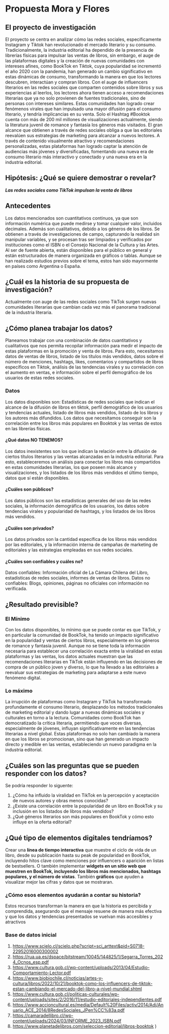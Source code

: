 # Propuesta Mora y Flores
## El proyecto de investigación 
El proyecto se centra en analizar cómo las redes sociales, específicamente Instagram y Tiktok han revolucionado el mercado literario y su consumo. Tradicionalmente, la industria editorial ha dependido de la presencia de librerías físicas para impulsar las ventas de libros, sin embargo, el auge de las plataformas digitales y la creación de nuevas comunidades con intereses afines, como BookTok en Tiktok, cuya popularidad se incrementó el año 2020 con la pandemia, han generado un cambio significativo en estas dinámicas de consumo, transformando la manera en que los lectores descubren, interactúan y compran libros.
Con el auge de influencers literarios en las redes sociales que comparten contenidos sobre libros y sus experiencias al leerlos, los lectores ahora tienen acceso a recomendaciones literarias que ya no solo provienen de fuentes tradicionales, sino de personas con intereses similares. Estas comunidades han logrado crear fenómenos virales que han impulsado una mayor difusión para el consumo literario, y tendría implicancias en su venta. Solo el Hashtag #Booktok cuenta con más de 200 mil millones de visualizaciones actualmente, siendo la literatura juvenil de romance y fantasía los géneros más visitados. El gran alcance que obtienen a través de redes sociales obliga a que las editoriales reevalúen sus estrategias de marketing para alcanzar a nuevos lectores.
A través de contenido visualmente atractivo y recomendaciones personalizadas, estas plataformas han logrado captar la atención de audiencias más jóvenes y diversificadas, fomentando una nueva era de consumo literario más interactivo y conectado y una nueva era en la industria editorial.

## Hipótesis: ¿Qué se quiere demostrar o revelar?
_**Las redes sociales como TikTok impulsan la venta de libros**_ 
## Antecedentes 
Los datos mencionados son cuantitativos continuos, ya que son información numérica que puede medirse y tomar cualquier valor, incluidos decimales. Además son cualitativos, debido a los géneros de los libros.  Se obtienen a través de investigaciones de campo, capturando la realidad sin manipular variables, y se procesan tras ser limpiados y verificados por instituciones como el ISBN o el Consejo Nacional de la Cultura y las Artes. Al ser de fuente abierta, están disponibles para el público en general y están estructurados de manera organizada en gráficos o tablas. Aunque se han realizado estudios previos sobre el tema, estos han sido mayormente en países como Argentina o España.

## ¿Cuál es la historia de su propuesta de investigación? 
Actualmente con auge de las redes sociales como TikTok surgen nuevas comunidades literarias que cambian cada vez más el panorama tradicional de la industria literaria.
## ¿Cómo planea trabajar los datos? 
Planeamos trabajar con una combinación de datos cuantitativos y cualitativos que nos permita recopilar información para medir el impacto de estas plataformas en la promoción y venta de libros. Para esto, necesitamos datos de ventas de libros, listado de los títulos más vendidos, datos sobre el número de menciones, hashtags, likes, comentarios y compartidos de libros específicos en Tiktok, análisis de las tendencias virales y su correlación con el aumento en ventas, e información sobre el perfil demográfico de los usuarios de estas redes sociales.
### Datos 
Los datos disponibles son: Estadísticas de redes sociales que indican el alcance de la difusión de libros en tiktok, perfil demográfico de los usuarios y tendencias actuales, listado de libros más vendidos, listado de los libros y los autores más difundidos. 
Los datos que necesitamos conseguir son la correlación entre los libros más populares en Booktok y las ventas de estos en las librerías físicas. 

#### ¿Qué datos **NO** TENEMOS?
 Los datos inexistentes son los que indican la relación entre la difusión de ciertos títulos literarios y las ventas alcanzadas en la industria editorial. Para esto, estableceremos un análisis para conectar los libros más compartidos en estas comunidades literarias, los que poseen más alcance y visualizaciones, y los listados de los libros más vendidos el último tiempo, datos que sí están disponibles. 
#### ¿Cuáles son públicos?
Los datos públicos son las estadísticas generales del uso de las redes sociales, la información demográfica de los usuarios, los datos sobre tendencias virales y popularidad de hashtags, y los listados de los libros más vendidos. 
#### ¿Cuáles son privados? 
Los datos privados son la cantidad específica de los libros más vendidos por las editoriales, y la información interna de campañas de marketing de editoriales y las estrategias empleadas en sus redes sociales.
#### ¿Cuáles son confiables y cuáles no?
Datos confiables: Información oficial de La Cámara Chilena del Libro, estadísticas de redes sociales, informes de ventas de libros.
Datos no confiables: Blogs, opiniones, páginas no oficiales con información no verificada. 

## ¿Resultado previsible? 
### El Mínimo 
Con los datos disponibles, lo mínimo que se puede contar es que TikTok, y en particular la comunidad de BookTok, ha tenido un impacto significativo en la popularidad y ventas de ciertos libros, especialmente en los géneros de romance y fantasía juvenil. Aunque no se tiene toda la información necesaria para establecer una correlación exacta entre la viralidad en estas plataformas y las ventas, los datos actuales muestran que las recomendaciones literarias en TikTok están influyendo en las decisiones de compra de un público joven y diverso, lo que ha llevado a las editoriales a reevaluar sus estrategias de marketing para adaptarse a este nuevo fenómeno digital.

### Lo máximo
La irrupción de plataformas como Instagram y TikTok ha transformado profundamente el consumo literario, desplazando los métodos tradicionales de marketing editorial y dando lugar a nuevas dinámicas sociales y culturales en torno a la lectura. Comunidades como BookTok han democratizado la crítica literaria, permitiendo que voces diversas, especialmente de jóvenes, influyan significativamente en las tendencias literarias a nivel global. Estas plataformas no solo han cambiado la manera en que los libros se promocionan, sino que han generado un impacto directo y medible en las ventas, estableciendo un nuevo paradigma en la industria editorial.

## ¿Cuáles son las preguntas que se pueden responder con los datos?
Se podría responder lo siguente: 

1. ¿Cómo ha influido la viralidad en TikTok en la percepción y aceptación de nuevos autores y obras menos conocidas?
2. ¿Existe una correlación entre la popularidad de un libro en BookTok y su inclusión en los listados de libros más vendidos?
3. ¿Qué géneros literarios son más populares en BookTok y cómo esto influye en la oferta editorial?

## ¿Qué tipo de elementos digitales tendríamos?
Crear una **línea de tiempo interactiva** que muestre el ciclo de vida de un libro, desde su publicación hasta su peak de popularidad en BookTok, incluyendo hitos clave como menciones por influencers o aparición en listas de bestsellers. O también implementar **widgets en un sitio web que muestren en BookTok, incluyendo los libros más mencionados, hashtags populares, y el número de vistas**. También **gráficos** que ayuden a visualizar mejor las cifras y datos que se mostraran.

### ¿Cómo esos elementos ayudarán a contar su historia?
Estos recursos transforman la manera en que la historia es percibida y comprendida, asegurando que el mensaje resuene de manera más efectiva y que los datos y tendencias presentados se vuelvan más accesibles y atractivos

### Base de datos inicial
1. https://www.scielo.cl/scielo.php?script=sci_arttext&pid=S0718-22952016000300002
1. 	https://rua.ua.es/dspace/bitstream/10045/144825/1/Segarra_Torres_2024_Ocnos_esp.pdf
1. 	https://www.cultura.gob.cl/wp-content/uploads/2013/04/Estudio-Comportamiento-Lector.pdf
1. 	https://www.biobiochile.cl/noticias/artes-y-cultura/libros/2022/10/21/booktok-como-los-influencers-de-tiktok-estan-cambiando-el-mercado-del-libro-a-nivel-mundial.shtml
1. https://www.cultura.gob.cl/politicas-culturales/wp-content/uploads/sites/2/2016/11/estudio-editoriales-independientes.pdf
1. https://www.accioncultural.es/media/Default%20Files/activ/2014/Adj/Anuario_ACE_2014/8RedesSociales_JPen%CC%83a.pdf
1.	https://camaradellibro.cl/wp-content/uploads/2024/03/INFORME_2023_ISBN.pdf
1. 	https://www.planetadelibros.com/seleccion-editorial/libros-booktok
)